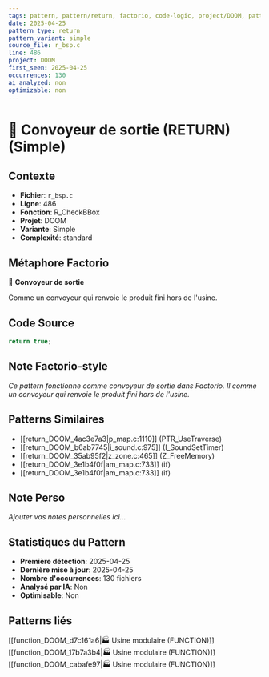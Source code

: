 ```yaml
---
tags: pattern, pattern/return, factorio, code-logic, project/DOOM, pattern/variant/simple
date: 2025-04-25
pattern_type: return
pattern_variant: simple
source_file: r_bsp.c
line: 486
project: DOOM
first_seen: 2025-04-25
occurrences: 130
ai_analyzed: non
optimizable: non
---
```


# 🚚 Convoyeur de sortie (RETURN) (Simple)

## Contexte
- **Fichier**: `r_bsp.c`
- **Ligne**: 486
- **Fonction**: R_CheckBBox
- **Projet**: DOOM
- **Variante**: Simple
- **Complexité**: standard

## Métaphore Factorio
🚚 **Convoyeur de sortie**

Comme un convoyeur qui renvoie le produit fini hors de l'usine.

## Code Source
```c
return true;
```

## Note Factorio-style
*Ce pattern fonctionne comme convoyeur de sortie dans Factorio. Il comme un convoyeur qui renvoie le produit fini hors de l'usine.*

## Patterns Similaires
- [[return_DOOM_4ac3e7a3|p_map.c:1110]] (PTR_UseTraverse)
- [[return_DOOM_b6ab7745|i_sound.c:975]] (I_SoundSetTimer)
- [[return_DOOM_35ab95f2|z_zone.c:465]] (Z_FreeMemory)
- [[return_DOOM_3e1b4f0f|am_map.c:733]] (if)
- [[return_DOOM_3e1b4f0f|am_map.c:733]] (if)

## Note Perso
*Ajouter vos notes personnelles ici...*

## Statistiques du Pattern
- **Première détection**: 2025-04-25
- **Dernière mise à jour**: 2025-04-25
- **Nombre d'occurrences**: 130 fichiers
- **Analysé par IA**: Non
- **Optimisable**: Non

## Patterns liés
[[function_DOOM_d7c161a6|🏭 Usine modulaire (FUNCTION)]]
[[function_DOOM_17b7a3b4|🏭 Usine modulaire (FUNCTION)]]
[[function_DOOM_cabafe97|🏭 Usine modulaire (FUNCTION)]]
